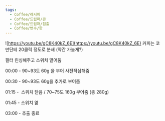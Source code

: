 ```yaml
---
tags:
  - Coffee/레시피
  - Coffee/드립퍼/콘
  - Coffee/드립퍼/침출
  - Coffee/변수/핫
---
```

![https://youtu.be/gC8K40kZ_6E](https://youtu.be/gC8K40kZ_6E)
커피는 코만단테 20클릭 정도로 분쇄 (약간 가늘게?)

필터 린싱해주고 스위치 열어둠 

00:00 - 90~93도 60g 을 부어 사전적심해줌 

00:30 - 90~93도 60g을 추가로 부어줌

01:15 -  스위치 닫음 / 70~75도 160g 부어줌 (총 280g)

01:45 - 스위치 엶

03:00 - 추출 종료